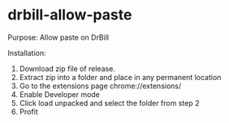 # drbill-allow-paste
Purpose: 
Allow paste on DrBill

Installation: 
1. Download zip file of release. 
2. Extract zip into a folder and place in any permanent location
3. Go to the extensions page chrome://extensions/
4. Enable Developer mode
5. Click load unpacked and select the folder from step 2
6. Profit
 

